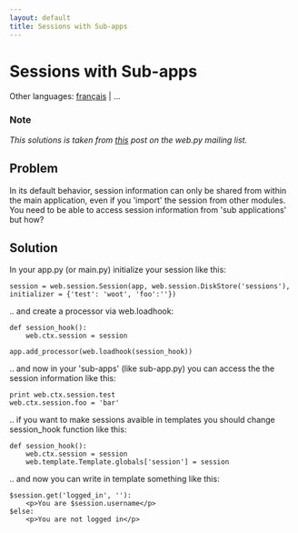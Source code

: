 ```yaml
---
layout: default
title: Sessions with Sub-apps
---
```


# Sessions with Sub-apps

Other languages: [français](/../cookbook/sessions_with_subapp.fr) | ...

### Note
*This solutions is taken from [this](http://www.mail-archive.com/webpy@googlegroups.com/msg02557.html) post on the web.py mailing list.*

## Problem
In its default behavior, session information can only be shared from within the main application, even if you 'import' the session from other modules. You need to be able to access session information from 'sub applications' but how?

## Solution

In your app.py (or main.py) initialize your session like this:

    session = web.session.Session(app, web.session.DiskStore('sessions'),
    initializer = {'test': 'woot', 'foo':''})

.. and create a processor via web.loadhook:

    def session_hook():
        web.ctx.session = session

    app.add_processor(web.loadhook(session_hook))

.. and now in your 'sub-apps' (like sub-app.py) you can access the the session information like this:

    print web.ctx.session.test
    web.ctx.session.foo = 'bar'

.. if you want to make sessions avaible in templates you should change session_hook function like this:

    def session_hook():
        web.ctx.session = session
        web.template.Template.globals['session'] = session

.. and now you can write in template something like this:

    $session.get('logged_in', ''):
        <p>You are $session.username</p>
    $else:
        <p>You are not logged in</p>
